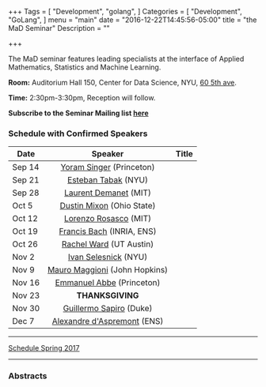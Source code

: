 +++
Tags = [
  "Development",
  "golang",
]
Categories = [
  "Development",
  "GoLang",
]
menu = "main"
date = "2016-12-22T14:45:56-05:00"
title = "the MaD Seminar"
Description = ""

+++

The MaD seminar features leading specialists at the interface
of Applied Mathematics, Statistics and Machine Learning. 

**Room:** Auditorium Hall 150, Center for Data Science, NYU, [60 5th ave](https://www.google.com/maps/place/NYU+Center+for+Data+Science/@40.735016,-73.9969907,17z/data=!3m1!4b1!4m5!3m4!1s0x89c2599787834ad9:0x5dd8af15d9fbc8a3!8m2!3d40.735016!4d-73.994802).

**Time:** 2:30pm-3:30pm, Reception will follow. 

**Subscribe to the Seminar Mailing list [here](http://cims.nyu.edu/mailman/listinfo/mad)**

### Schedule with Confirmed Speakers

| Date        | Speaker       | Title |
| ----------- |:-------------:|:-----------:| 
| Sep 14      | [Yoram Singer](http://www.cs.princeton.edu/~ysinger/) (Princeton)  |  |
| Sep 21      | [Esteban Tabak](http://www.math.nyu.edu/faculty/tabak/) (NYU) |     |
| Sep 28 | [Laurent Demanet](http://math.mit.edu/icg/people/laurent.html) (MIT)     |  |
| Oct 5 | [Dustin Mixon](https://people.math.osu.edu/mixon.23/) (Ohio State)     |  |
| Oct 12 |  [Lorenzo Rosasco](http://web.mit.edu/lrosasco/www/) (MIT)  |  |
| Oct 19 |  [Francis Bach](http://www.di.ens.fr/~fbach/) (INRIA, ENS)      |    |
| Oct 26 | [Rachel Ward](https://www.ma.utexas.edu/users/rachel/) (UT Austin)      | |
| Nov 2 | [Ivan Selesnick](http://eeweb.poly.edu/iselesni/) (NYU)  |  | 
| Nov 9 | [Mauro Maggioni](http://www.math.jhu.edu/~mauro/) (John Hopkins)      |  |
| Nov 16 | [Emmanuel Abbe](http://www.ee.princeton.edu/research/eabbe/?q=node/1) (Princeton)  |  |
| Nov 23 | **THANKSGIVING**      | 
| Nov 30 | [Guillermo Sapiro](http://ece.duke.edu/faculty/guillermo-sapiro)  (Duke)    | |
| Dec 7 | [Alexandre d'Aspremont](http://www.di.ens.fr/~aspremon/) (ENS) |  |

---

[Schedule Spring 2017](https://mathsanddatanyu.github.io/website/seminar_spring2017/)

---
### Abstracts 


